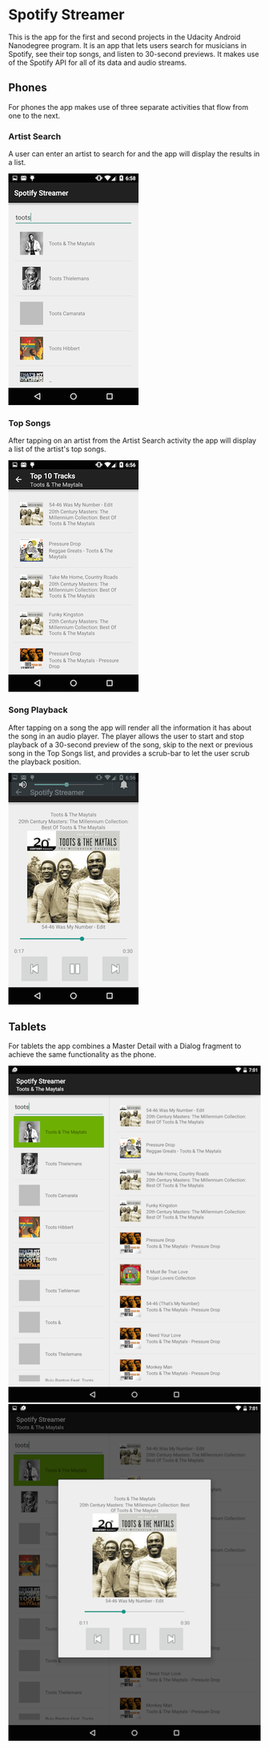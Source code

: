# Spotify Streamer #
This is the app for the first and second projects in the Udacity Android Nanodegree program. It is an app that lets users search for musicians in Spotify, see their top songs, and listen to 30-second previews. It makes use of the Spotify API for all of its data and audio streams.


## Phones ##
For phones the app makes use of three separate activities that flow from one to the next.


### Artist Search ###
A user can enter an artist to search for and the app will display the results in a list.

![spotify_streamer artist search activity screenshot](https://github.com/jrreed/spotify_streamer/blob/master/screenshots/spotify_streamer_artist_search_260x462.png)


### Top Songs ###
After tapping on an artist from the Artist Search activity the app will display a list of the artist's top songs.

![spotify_streamer artist track list activity screenshot](https://github.com/jrreed/spotify_streamer/blob/master/screenshots/spotify_streamer_artist_track_list_260x462.png)


### Song Playback ###
After tapping on a song the app will render all the information it has about the song in an audio player. The player allows the user to start and stop playback of a 30-second preview of the song, skip to the next or previous song in the Top Songs list, and provides a scrub-bar to let the user scrub the playback position.

![spotify_streamer track player activity screenshot](https://github.com/jrreed/spotify_streamer/blob/master/screenshots/spotify_streamer_track_player_260x462.png)


## Tablets ##
For tablets the app combines a Master Detail with a Dialog fragment to achieve the same functionality as the phone.

![spotify_streamer tablet artist and tracks master detail flow screenshot](https://github.com/jrreed/spotify_streamer/blob/master/screenshots/spotify_streamer_tablet_master_detail_flow_520x693.png)
![spotify_streamer tablet playback activity screenshot](https://github.com/jrreed/spotify_streamer/blob/master/screenshots/spotify_streamer_tablet_playback_520x693.png)
 
 
